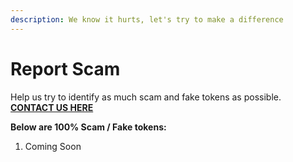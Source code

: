```yaml
---
description: We know it hurts, let's try to make a difference
---
```


# Report Scam

Help us try to identify as much scam and fake tokens as possible.\
[**CONTACT US HERE**](contact-us/)

**Below are 100% Scam / Fake tokens:**

1. Coming Soon
